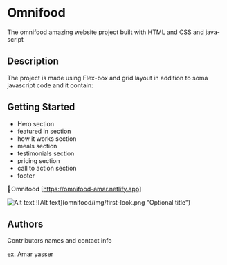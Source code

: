 # Omnifood

The omnifood amazing website project built with HTML and CSS and java-script

## Description

The project is made using Flex-box and grid layout in addition to soma javascript code and it contain:

## Getting Started

* Hero section
* featured in section
* how it works section
* meals section
* testimonials section
* pricing section
* call to action section
* footer

🔗Omnifood  [https://omnifood-amar.netlify.app]

<img src="img/first-look.png" alt="Alt text" title="Optional title">
![Alt text](omnifood/img/first-look.png "Optional title")


## Authors

Contributors names and contact info

ex. Amar yasser
